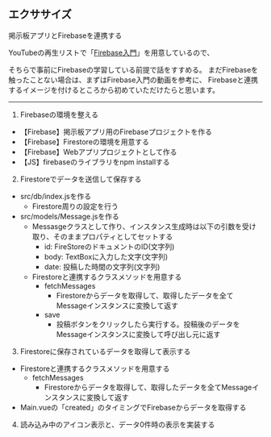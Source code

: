 ## エクササイズ

掲示板アプリとFirebaseを連携する

YouTubeの再生リストで「[Firebase入門](https://www.youtube.com/playlist?list=PLgNEd6Q0CH8E6zHmqsO7EIcqsDEeVD089)」を用意しているので、

そちらで事前にFirebaseの学習している前提で話をすすめる。
まだFirebaseを触ったことない場合は、まずはFirebase入門の動画を参考に、
Firebaseと連携するイメージを付けるところから初めていただけたらと思います。

---

1. Firebaseの環境を整える

- 【Firebase】掲示板アプリ用のFirebaseプロジェクトを作る
- 【Firebase】Firestoreの環境を用意する
- 【Firebase】Webアプリプロジェクトとして作る
- 【JS】firebaseのライブラリをnpm installする


2. Firestoreでデータを送信して保存する

- src/db/index.jsを作る
  - Firestore周りの設定を行う
- src/models/Message.jsを作る
  - Messasgeクラスとして作り、インスタンス生成時は以下の引数を受け取り、そのままプロパティとしてセットする
    - id: FireStoreのドキュメントのID(文字列)
    - body: TextBoxに入力した文字(文字列)
    - date: 投稿した時間の文字列(文字列)
  - Firestoreと連携するクラスメソッドを用意する
    - fetchMessages
      - Firestoreからデータを取得して、取得したデータを全てMessageインスタンスに変換して返す
    - save
      - 投稿ボタンをクリックしたら実行する。投稿後のデータをMessageインスタンスに変換して呼び出し元に返す


3. Firestoreに保存されているデータを取得して表示する
  - Firestoreと連携するクラスメソッドを用意する
    - fetchMessages
      - Firestoreからデータを取得して、取得したデータを全てMessageインスタンスに変換して返す
  - Main.vueの「created」のタイミングでFirebaseからデータを取得する


4. 読み込み中のアイコン表示と、データ0件時の表示を実装する